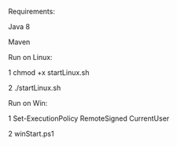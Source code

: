 Requirements:

Java 8

Maven 



Run on Linux:

1  chmod +x startLinux.sh

2  ./startLinux.sh



Run on Win:

1 Set-ExecutionPolicy RemoteSigned CurrentUser

2 winStart.ps1 
